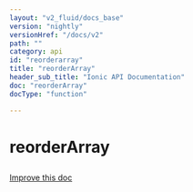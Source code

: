```yaml
---
layout: "v2_fluid/docs_base"
version: "nightly"
versionHref: "/docs/v2"
path: ""
category: api
id: "reorderarray"
title: "reorderArray"
header_sub_title: "Ionic API Documentation"
doc: "reorderArray"
docType: "function"

---
```










<h1 class="api-title">
<a class="anchor" name="reorder-array" href="#reorder-array"></a>

reorderArray





</h1>

<a class="improve-v2-docs" href="http://github.com/driftyco/ionic/edit/master//src/util/util.ts#L182">
Improve this doc
</a>











<!-- @usage tag -->


<!-- @property tags -->



<!-- instance methods on the class -->


<!-- related link --><!-- end content block -->


<!-- end body block -->

